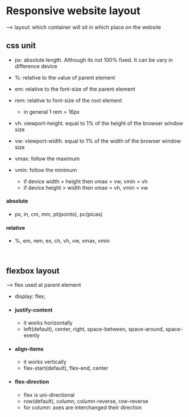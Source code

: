 # Responsive website layout
--> layout: which container will sit in which place on the website

## css unit
- px: absolute length. Although its not 100% fixed. It can be vary in difference device
- %: relative to the value of parent element
- em: relative to the font-size of the parent element
- rem: relative to font-size of the root element
    - in general 1 rem = 16px

- vh: viewport-height. equal to 1% of the height of the browser window size
- vw: viewport-width. equal to 1% of the width of the browser window size
- vmax: follow the maximum
- vmin: follow the minimum
    - if device width > height then vmax = vw, vmin = vh
    - if device height > width then vmax = vh, vmin = vw

#### absolute
- px, in, cm, mm, pt(points), pc(picas)

#### relative
- %, em, rem, ex, ch, vh, vw, vmax, vmin

<br>

## flexbox layout
--> flex used at parent element
- display: flex;

- #### justify-content
    - it works horizontally
    - left(default), center, right, space-between, space-around, space-evenly
- #### align-items
    - it works vertically
    - flex-start(default), flex-end, center
- #### flex-direction
    - flex is uni-directional
    - row(default), column, column-reverse, row-reverse
    - for column: axes are interchanged their direction